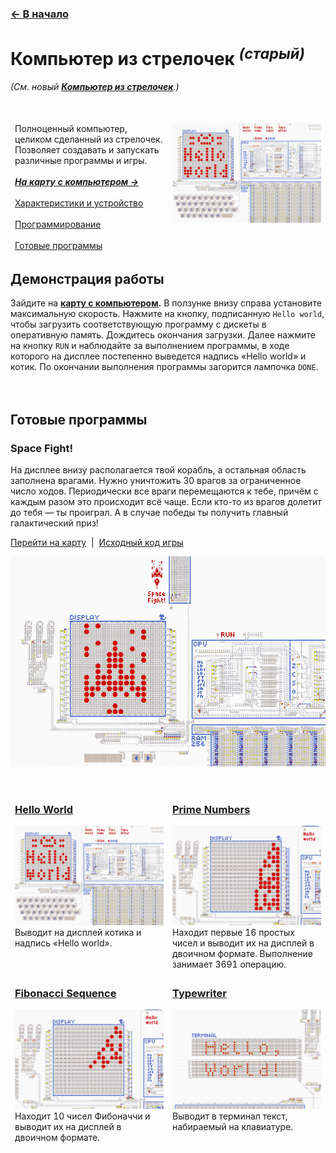 ﻿### [← В начало](../README.md)

# Компьютер из стрелочек *<sup>(старый)</sup>*
*(См. новый **[Компьютер из стрелочек](../computer-v2/README.md)**.)*
<br><br><br>

<table>
  <thead>
    <tr>
      <td valign="top" width="50%">
        Полноценный компьютер, целиком сделанный из стрелочек. Позволяет создавать и запускать
        различные программы и игры.<br><br>
        <a href="https://logic-arrows.io/map-lVeJ9jtX"><i><b>На карту с компьютером
            →</b></i></a><br><br>
        <a href="specification.md">Характеристики и устройство</a><br><br>
        <a href="programming.md">Программирование</a><br><br>
        <a href="#examples">Готовые программы</a>
      </td>
      <td valign="top">
        <a href="https://logic-arrows.io/map-lVeJ9jtX"><img src="img/summary.jpg"
            alt="Компьютер из стрелочек (старый)"></a>
      </td>
    </tr>
  </thead>
</table>


## Демонстрация работы
Зайдите на **[карту с компьютером](https://logic-arrows.io/map-lVeJ9jtX).** В ползунке внизу справа
установите максимальную скорость. Нажмите на кнопку, подписанную `Hello world`, чтобы загрузить
соответствующую программу с дискеты в оперативную память. Дождитесь окончания загрузки. Далее
нажмите на кнопку `RUN` и наблюдайте за выполнением программы, в ходе которого на дисплее постепенно
выведется надпись «Hello world» и котик. По окончании выполнения программы загорится лампочка
`DONE`.
<br><br><br>


## <a name="examples"></a>Готовые программы

### Space Fight!
На дисплее внизу располагается твой корабль, а остальная область заполнена врагами. Нужно уничтожить
30 врагов за ограниченное число ходов. Периодически все враги перемещаются к тебе, причём с каждым
разом это происходит всё чаще. Если кто-то из врагов долетит до тебя — ты проиграл. А в случае
победы ты получить главный галактический приз!

[Перейти на карту](https://logic-arrows.io/map-space-fight) &nbsp;|&nbsp;
[Исходный код игры](asm/space-fight.asm)

[![Space Fight!](img/space-fight.jpg)](asm/space-fight.asm)
<br><br>


<table>
  <thead>
    <tr>
      <td valign="top" width="50%">
        <h3><a href="asm/hello-world.asm">Hello World</a></h3>
        <a href="asm/hello-world.asm"><img src="img/summary.jpg" alt="Hello World"></a><br>
        Выводит на дисплей котика и надпись «Hello world».
      </td>
      <td valign="top">
        <h3><a href="asm/prime-numbers.asm">Prime Numbers</a></h3>
        <a href="asm/prime-numbers.asm"><img src="img/prime-numbers.jpg"
            alt="Prime Numbers"></a><br>
        Находит первые 16 простых чисел и выводит их на дисплей в двоичном формате. Выполнение
        занимает 3691 операцию.
      </td>
    </tr>
    <tr>
      <td valign="top">
        <h3><a href="asm/fibonacci-sequence.asm">Fibonacci Sequence</a></h3>
        <a href="asm/fibonacci-sequence.asm"><img src="img/fibonacci-sequence.jpg"
            alt="Fibonacci Sequence"></a><br>
        Находит 10 чисел Фибоначчи и выводит их на дисплей в двоичном формате.
      </td>
      <td valign="top">
        <h3><a href="asm/typewriter.asm">Typewriter</a></h3>
        <a href="asm/typewriter.asm"><img src="img/typewriter.jpg" alt="Typewriter"></a><br>
        Выводит в терминал текст, набираемый на клавиатуре.
      </td>
    </tr>
  </thead>
</table>
